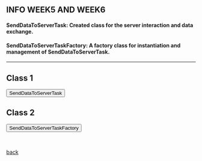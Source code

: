 ## INFO WEEK5 AND WEEK6


####  SendDataToServerTask: Created class for the server interaction and data exchange.
####  SendDataToServerTaskFactory: A factory class  for  instantiation and management of SendDataToServerTask.

 * * *

 
 
<html>
<head>
  <style>
   .panel {
      display: none;
      background-color: #f1f1f1;
      padding: 10px;
      margin-top: 10px;
      font-size: 10px; /* Increase the font size as needed */
      width: 800px; /* Increase the width as needed */
    }

    h2 {
      font-size: 14px; /* Decrease the font size of the headers */
	margin-top: 20px; /* Increase the margin-top for the header */
	  margin-bottom: 20px; /* Add margin-bottom for spacing */
    }

    .panel-button {
      margin-bottom: 20px; /* Add space between each panel button */
    }
  </style>
</head>
<body>
  <h2>Class 1</h2>
  <button onclick="SendDataToServerTask()">SendDataToServerTask</button>
  <div class="panel" id="SendDataToServerTask">
    <pre>
 
 /**
 * This class represents a task for sending data to a server.
 * The task sends a JSON array as string to microbetag server URL and retrieves the server's response.
 */


public class SendDataToServerTask extends AbstractTask {
 
	private  String serverResponse; // Stores the server response
	private final JSONObject jsonObject; // The JSON array to send to the server
    private final MGGManager mggManager;  // The MGGManager instance for retrieving the JSON array
    
   

    				
    
   
    /**
     * Constructs a new SendDataToServerTask object.
     *
     * @param jsonArray   The JSON array to send to the server.
     * @param mggManager  The MGGManager instance for retrieving the JSON array.
     */
    
    public SendDataToServerTask( JSONObject jsonObject, MGGManager mggManager) {
    	this.mggManager=mggManager;
    	this.jsonObject = mggManager.getJsonObject();
    	
    }

    /**
     * Runs the task to send data to the server.
     *
     * @param taskMonitor The task monitor to display progress and status messages.
     */
    
    @Override
    public void run(TaskMonitor taskMonitor) {
    	
    	
    		
        taskMonitor.setTitle("Sending Data to Server");
        taskMonitor.setStatusMessage("Processing Data on Server( May take some time... )");
        
       
        	
        RequestConfig config = RequestConfig.custom()
        	    .setConnectTimeout(600 * 1000)  // time to establish the connection with the remote host
        	    .setSocketTimeout(600 * 1000)  // time waiting for data – after the connection was established; maximum time of inactivity between two data packets
        	    .setConnectionRequestTimeout(600 * 1000) // time to wait for a connection from the connection manager/pool
        	    .build();

        
              CloseableHttpClient httpClient = HttpClients.custom()
                      .setDefaultRequestConfig(config)
                      .build() ;

              
              
              try {
                      String jsonQuery = jsonObject.toJSONString();
                      String serverURL = "https://msysbio.gbiomed.kuleuven.be/upload-abundance-table-dev";

                      HttpPost httpPost = new HttpPost(serverURL);
                      httpPost.setConfig(config);
                      
                      StringEntity entity = new StringEntity(jsonQuery);
                      
                      httpPost.setEntity(entity);
                      httpPost.setHeader("Accept", "application/json");
                      httpPost.setHeader("Content-type", "application/json");

                      try (CloseableHttpResponse response = httpClient.execute(httpPost)) {
                          int statusCode = response.getStatusLine().getStatusCode();

                          if (statusCode != 200 && statusCode != 202) {
                              taskMonitor.showMessage(TaskMonitor.Level.ERROR, "Got " + statusCode + " code from server");
                              return;
                          }

                          HttpEntity responseEntity = response.getEntity();
                          JSONObject jsonResponse = (JSONObject) new JSONParser().parse(new InputStreamReader(responseEntity.getContent()));
                          
                          taskMonitor.setStatusMessage("Processing server response");
                          taskMonitor.setStatusMessage("Data sent to server and retrieved successfully!");
                       // Here's the new line where you set the JSON response as a status message
                          taskMonitor.setStatusMessage("Server Response: " + jsonResponse.toJSONString());
                          mggManager.setServerResponse(jsonResponse);

                      
                      } catch (Exception e) {
                    	 
                          taskMonitor.showMessage(TaskMonitor.Level.ERROR, "Error when waiting for the response: " + e.getMessage());
                          e.printStackTrace(System.out);
                      }
                      
              } catch (Exception e) {
                  taskMonitor.showMessage(TaskMonitor.Level.ERROR, "Error while setting up the request or processing the response: " + e.getMessage());
                  e.printStackTrace(System.out);
              }
    			finally {
    					try {
    							httpClient.close();
        } catch (IOException e) {
            e.printStackTrace(System.out);
        }
                  taskMonitor.setStatusMessage("Data sent to server successfully!");
              
    			
    	}
          
    }}

    
    
    

/*private void viewData(JSONObject jsonResponse) {
	  JSONViewerPanel viewerPanel = new JSONViewerPanel(jsonResponse);
  
    
    JFrame frame = new JFrame("JSON Viewer");
    frame.setDefaultCloseOperation(JFrame.DISPOSE_ON_CLOSE);
    frame.getContentPane().add(viewerPanel);
    frame.pack();
    frame.setVisible(true);
    */
    
    
    
    
    /*
	 * private void sendJSONDataToServer(JSONArray jsonArray, TaskMonitor
	 * taskMonitor) { try {
	 * 
	 * 
	 * // Convert the JSONArray to a JSON string String jsonQuery =
	 * jsonArray.toJSONString();
	 * 
	 * System.out.println(jsonQuery);
	 * 
	 * // Set the server URL String serverURL =
	 * "https://msysbio.gbiomed.kuleuven.be/upload-abundance-table"; // Replace with
	 * the actual server URL
	 * 
	 * 
	 * // Create an instance of CloseableHttpClient CloseableHttpClient httpclient =
	 * HttpClients.createDefault();
	 * 
	 * taskMonitor.setStatusMessage("Sending data to server");
	 * 
	 * // Send the JSON data to the server JSONObject jsonResponse =
	 * HTTPUtils.postJSON(serverURL, httpclient, jsonQuery, taskMonitor);
	 * 
	 * // Process the server response if needed if (jsonResponse != null) {
	 * taskMonitor.setStatusMessage("Processing server response");
	 * 
	 * // Process the response here serverResponse = jsonResponse.toJSONString();
	 * mggManager.setServerResponse(jsonResponse);
	 * 
	 * }
	 * 
	 * 
	 * 
	 * taskMonitor.setStatusMessage("Closing connection");
	 * 
	 * // Close the HttpClient httpclient.close(); } catch (Exception e) {
	 * taskMonitor.showMessage(TaskMonitor.Level.ERROR,
	 * "Error while sending JSON data to server: " + e.getMessage());
	 * e.printStackTrace();
	 * 
	 * // Show the JSON data in a panel if showJSONInPanel
	 * 
	 * SwingUtilities.invokeLater(() ->showDataInPanel(jsonArray));
	 * 
	 * 
	 * 
	 * } }
	 */  
    
		
}
    </pre>
  </div>






  <h2>Class 2</h2>
  <button onclick="SendDataToServerTaskFactory()">SendDataToServerTaskFactory</button>
  <div class="panel" id="SendDataToServerTaskFactory">
    <pre>
 
package be.kuleuven.mgG.internal.tasks;

import org.cytoscape.work.TaskFactory;
import org.cytoscape.work.TaskIterator;
import org.json.simple.JSONArray;
import org.json.simple.JSONObject;

import be.kuleuven.mgG.internal.model.MGGManager;



public class SendDataToServerTaskFactory implements TaskFactory {
    
    private final MGGManager mggManager;
    private JSONObject jsonObject;
    
    
    
    public SendDataToServerTaskFactory(JSONObject jsonObject,MGGManager mggManager) {
    	this.jsonObject = jsonObject;
        this.mggManager=mggManager;
    }

    @Override
    public TaskIterator createTaskIterator() {
        return new TaskIterator(2,new SendDataToServerTask(jsonObject, mggManager),new CreateNetworkTask(mggManager));
        
        
    }

    @Override
    public boolean isReady() {
        return true;
    }
}


      
    </pre>
  </div>

  <script>
    function showSendDataToServerTask() {
      var panel = document.getElementById("SendDataToServerTask");
      if (panel.style.display === "none") {
        panel.style.display = "block";
      } else {
        panel.style.display = "none";
      }
    }
    
    function showSendDataToServerTaskFactory() {
      var panel = document.getElementById("SendDataToServerTaskFactory");
      if (panel.style.display === "none") {
        panel.style.display = "block";
      } else {
        panel.style.display = "none";
      }
    }
  </script>
</body>
</html>

	
	
<br> <!-- Add an empty line -->





[back](./)
